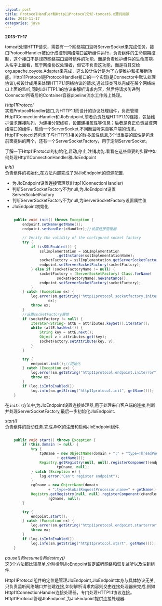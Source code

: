 ```yaml
---
layout: post
title: ProtocolHandler和Http11Protocol分析-tomcat6.x源码阅读
date: 2013-11-17
categories: java
---
```

**2013-11-17**

tomcat处理HTTP请求，需要有一个网络端口监听ServerSocket来完成任务。接口ProtocolHandler被设计成控制网络端口监听组件运行，负责组件的生命周期控制，这个接口不是规范网络端口监听组件的功能，而是负责维护组件的生命周期。从名字上面看，属于网络协议处理者，但它不负责这功能，而是将其交给org.apache.coyote.Adapter来完成，这么设计估计是为了方便维护和拓展新功能。Http11Protocol是ProtocolHandler接口的一个实现(是Connector中默认处理协议),被设计成用来处理HTTP1.1网络协议的请求,通过该类可以完成在某个网络端口上面的监听,同时以HTTP1.1的协议来解析请求内容，然后将请求传递到Connector所寄居的Container容器pipeline流水工作线上处理。

*Http11Protocol*  
实现ProtocolHandler接口,为HTTP1.1而设计的协议处理组件，负责管理Http11ConnectionHandler和JIoEndpoint,前者负责处理HTTP1.1的连接，包括维护请求连接队列，为连接分配线程，设置连接属性等信息；后者是真正负责监控网络端口的组件，启动一个ServerSocket,不间断监听来自客户端的请求。Http11Protocol还包含了与HTTP1.1相关的许多属性信息,3个很重要的属性是包含前面提供的两个，还有一个ServerSocketFactory，用于定制ServerSocket。

了解一下Http11Protocol的初始化,启动,停止,注销功能.看看在这些重要的步骤中如何处理Http11ConnectionHandler和JIoEndpoint

*init()*  
负责组件的初始化,在方法内部完成了对JIoEndpoint的资源配置.

+ 为JIoEndpoint设置连接管理器(Http11ConnectionHandler)
+ 判断ServerSocketFactory不为null,为JIoEndpoint设置ServerSocketFactory
+ 判断ServerSocketFactory不为null,为ServerSocketFactory设置属性值
+ JIoEndpoint初始化

```java

	public void init() throws Exception {
		endpoint.setName(getName());
		endpoint.setHandler(cHandler);//设置连接管理器

		// Verify the validity of the configured socket factory
		try {
			if (isSSLEnabled()) {
				sslImplementation = SSLImplementation
						.getInstance(sslImplementationName);
				socketFactory = sslImplementation.getServerSocketFactory();
				endpoint.setServerSocketFactory(socketFactory);
			} else if (socketFactoryName != null) {
				socketFactory = (ServerSocketFactory) Class.forName(
						socketFactoryName).newInstance();
				endpoint.setServerSocketFactory(socketFactory);
			}
		} catch (Exception ex) {
			log.error(sm.getString("http11protocol.socketfactory.initerror"),
					ex);
			throw ex;
		}
		//设置socketFactory属性
		if (socketFactory != null) {
			Iterator<String> attE = attributes.keySet().iterator();
			while (attE.hasNext()) {
				String key = attE.next();
				Object v = attributes.get(key);
				socketFactory.setAttribute(key, v);
			}
		}

		try {
			endpoint.init();//初始化
		} catch (Exception ex) {
			log.error(sm.getString("http11protocol.endpoint.initerror"), ex);
			throw ex;
		}
		if (log.isInfoEnabled())
			log.info(sm.getString("http11protocol.init", getName()));
	}
```
在`init()`方法中,为JIoEndpoint设置连接处理器,用于处理来自客户端的连接,判断并处理ServerSocketFactory,最后一步初始化JIoEndpoint.

*start()*  
负责组件的启动任务.完成JMX的注册和启动JIoEndpoint组件.

```java

	public void start() throws Exception {
		if (this.domain != null) {
			try {
				tpOname = new ObjectName(domain + ":" + "type=ThreadPool,name="
						+ getName());
				Registry.getRegistry(null, null).registerComponent(endpoint,
						tpOname, null);
			} catch (Exception e) {
				log.error("Can't register endpoint");
			}
			rgOname = new ObjectName(domain
					+ ":type=GlobalRequestProcessor,name=" + getName());
			Registry.getRegistry(null, null).registerComponent(cHandler.global,
					rgOname, null);
		}

		try {
			endpoint.start();
		} catch (Exception ex) {
			log.error(sm.getString("http11protocol.endpoint.starterror"), ex);
			throw ex;
		}
		if (log.isInfoEnabled())
			log.info(sm.getString("http11protocol.start", getName()));
	}

```

*pause()*和*resume()*和*destroy()*  
这3个方法都比较简单,分别控制JIoEndpoint暂定监听网络和恢复监听以及注销组件.

Http11Protocol组件的定位是管理JIoEndpoint,JIoEndpoint本身与具体协议无关,只负责监听网络端口并创建连接,如何解析请求内容则交由连接处理器来完成,例如Http11ConnectionHandler连接处理器，专门处理HTTP1.1协议连接。Http11Protocol管理JIoEndpoint,为JIoEndpoint提供连接处理器.

